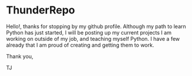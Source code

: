 # ThunderRepo

Hello!, thanks for stopping by my github profile. Although my path to learn Python has just started, I will be posting up my current projects I am working on outside of my job, and teaching myself Python. I have a few already that I am proud of creating and getting them to work. 

Thank you,

TJ
